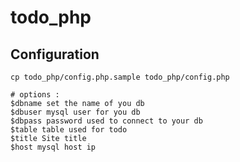 # todo_php## Configuration ##```cp todo_php/config.php.sample todo_php/config.php# options :$dbname set the name of you db$dbuser mysql user for you db$dbpass password used to connect to your db$table table used for todo $title Site title$host mysql host ip```